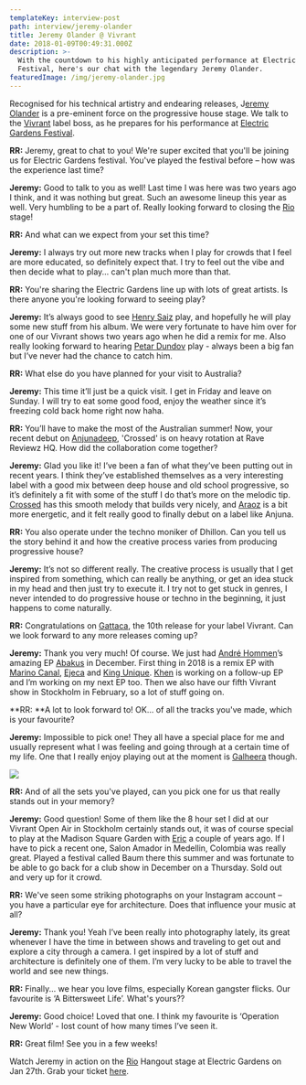 ```yaml
---
templateKey: interview-post
path: interview/jeremy-olander
title: Jeremy Olander @ Vivrant
date: 2018-01-09T00:49:31.000Z
description: >-
  With the countdown to his highly anticipated performance at Electric Gardens
  Festival, here's our chat with the legendary Jeremy Olander.
featuredImage: /img/jeremy-olander.jpg
---
```

Recognised for his technical artistry and endearing releases, J[eremy Olander](https://www.facebook.com/jeremyolander/) is a pre-eminent force on the progressive house stage. We talk to the [Vivrant](https://www.facebook.com/vivrantmusic/) label boss, as he prepares for his performance at [Electric Gardens Festival](https://www.facebook.com/electricgardensfestival/).

**RR:** Jeremy, great to chat to you! We're super excited that you'll be joining us for Electric Gardens festival. You've played the festival before – how was the experience last time?

**Jeremy:** Good to talk to you as well! Last time I was here was two years ago I think, and it was nothing but great. Such an awesome lineup this year as well. Very humbling to be a part of. Really looking forward to closing the [Rio](https://www.facebook.com/ReturnToRio/) stage!

**RR:** And what can we expect from your set this time?

**Jeremy:** I always try out more new tracks when I play for crowds that I feel are more educated, so definitely expect that. I try to feel out the vibe and then decide what to play... can't plan much more than that.

**RR:** You're sharing the Electric Gardens line up with lots of great artists. Is there anyone you're looking forward to seeing play?

**Jeremy:** It’s always good to see [Henry Saiz](https://www.facebook.com/HenrySaizOfficial/) play, and hopefully he will play some new stuff from his album. We were very fortunate to have him over for one of our Vivrant shows two years ago when he did a remix for me. Also really looking forward to hearing [Petar Dundov](https://www.facebook.com/dundov/) play - always been a big fan but I’ve never had the chance to catch him.

**RR:** What else do you have planned for your visit to Australia?

**Jeremy:** This time it’ll just be a quick visit. I get in Friday and leave on Sunday. I will try to eat some good food, enjoy the weather since it’s freezing cold back home right now haha.

**RR:** You’ll have to make the most of the Australian summer! Now, your recent debut on [Anjunadeep](https://www.facebook.com/anjunadeep), 'Crossed' is on heavy rotation at Rave Reviewz HQ. How did the collaboration come together?

**Jeremy:** Glad you like it! I’ve been a fan of what they’ve been putting out in recent years. I think they’ve established themselves as a very interesting label with a good mix between deep house and old school progressive, so it’s definitely a fit with some of the stuff I do that’s more on the melodic tip. [Crossed](https://l.facebook.com/l.php?u=https%3A%2F%2Fwww.beatport.com%2Ftrack%2Fcrossed-original-mix%2F9949116&h=ATMgQ09FiY6LOv0mY2x4xP4IMVL0JeqImzBov6Qw8LkVEFRiTOLc-NcxCAgj53aB1wmP6EKf9audBt4jVCqhfRd4-14qTlLB_YtYRraQLvsjAZdUG5WRl8uv) has this smooth melody that builds very nicely, and [Araoz](https://l.facebook.com/l.php?u=https%3A%2F%2Fwww.beatport.com%2Ftrack%2Faraoz-original-mix%2F9949117&h=ATOzevb6Co7IJMcN4U0JOevz_hE9xGGh97pmNbFg3fbq3IWdZ47ACuZEnVQwlTNnzSJ_gNKs3Rk8JoE8n1mwQrAAfHeUuU-J9BXWbyM-yzlwq4wc-sqEQVjX) is a bit more energetic, and it felt really good to finally debut on a label like Anjuna.

**RR:** You also operate under the techno moniker of Dhillon. Can you tell us the story behind it and how the creative process varies from producing progressive house?

**Jeremy:** It’s not so different really. The creative process is usually that I get inspired from something, which can really be anything, or get an idea stuck in my head and then just try to execute it. I try not to get stuck in genres, I never intended to do progressive house or techno in the beginning, it just happens to come naturally.

**RR:** Congratulations on [Gattaca](https://l.facebook.com/l.php?u=https%3A%2F%2Fwww.beatport.com%2Frelease%2Fgattaca-ep%2F2125181&h=ATNWjvRsa_HfZhLbS6T8HIrZlwsPDfFtdW8tJLZdFMXIaMlbl4PenuMc0LzLTvDMe0d0g7j2ejhJo2VGJlBIgMJ7HLkld1Aqhvsqkwq_3RHTrftD9P0bCATj), the 10th release for your label Vivrant. Can we look forward to any more releases coming up?

**Jeremy:** Thank you very much! Of course. We just had [André Hommen](https://www.facebook.com/andrehommen)’s amazing EP [Abakus](https://l.facebook.com/l.php?u=https%3A%2F%2Fwww.beatport.com%2Frelease%2Fabakus-ep%2F2172666&h=ATMVrUTIJkXDprdfbuc8WregkKClj2EdZ_P1i-Ax08UtleB-RCxzczeuY1lDMpLAUIy5h7Tamtd3CHnqKcZnYV4ZBrHnGXBy1mqSvo4h4DVa_PCXofklGxkJ) in December. First thing in 2018 is a remix EP with [Marino Canal](https://www.facebook.com/MarinoCanal/), [Ejeca](https://www.facebook.com/Ejeca/) and [King Unique](https://www.facebook.com/KingUnique/). [Khen](https://www.facebook.com/khenmusicofficial/) is working on a follow-up EP and I’m working on my next EP too. Then we also have our fifth Vivrant show in Stockholm in February, so a lot of stuff going on.

**RR: **A lot to look forward to! OK... of all the tracks you've made, which is your favourite?

**Jeremy:** Impossible to pick one! They all have a special place for me and usually represent what I was feeling and going through at a certain time of my life. One that I really enjoy playing out at the moment is [Galheera](https://l.facebook.com/l.php?u=https%3A%2F%2Fwww.beatport.com%2Ftrack%2Fgalheera-original-mix%2F9804084&h=ATMyzTvgd7oEspKm-xk2uJTFWGLRr_Ua4DXX-9HGoile9M6sPfadpm7u8LStGrTD4QtIfA4m9GRVkGKFerW8K8BAax8jYEWRTKcStzcVVofKEPwd8bsi57n4) though.

![](/img/26240756_568113143539706_3482597045067097714_o.jpg)

**RR:** And of all the sets you've played, can you pick one for us that really stands out in your memory?

**Jeremy:** Good question! Some of them like the 8 hour set I did at our Vivrant Open Air in Stockholm certainly stands out, it was of course special to play at the Madison Square Garden with [Eric](https://www.facebook.com/EricPrydzOfficial/) a couple of years ago. If I have to pick a recent one, Salon Amador in Medellin, Colombia was really great. Played a festival called Baum there this summer and was fortunate to be able to go back for a club show in December on a Thursday. Sold out and very up for it crowd.

**RR:** We've seen some striking photographs on your Instagram account – you have a particular eye for architecture. Does that influence your music at all?

**Jeremy:** Thank you! Yeah I’ve been really into photography lately, its great whenever I have the time in between shows and traveling to get out and explore a city through a camera. I get inspired by a lot of stuff and architecture is definitely one of them. I’m very lucky to be able to travel the world and see new things.

**RR:** Finally... we hear you love films, especially Korean gangster flicks. Our favourite is ‘A Bittersweet Life’. What's yours??

**Jeremy:** Good choice! Loved that one. I think my favourite is ‘Operation New World’ - lost count of how many times I’ve seen it.

**RR:** Great film! See you in a few weeks!

Watch Jeremy in action on the [Rio](https://www.facebook.com/ReturnToRio/) Hangout stage at Electric Gardens on Jan 27th. Grab your ticket [here](https://l.facebook.com/l.php?u=https%3A%2F%2Fwww.eventbrite.com.au%2Fe%2Felectric-gardens-festival-2018-sydney-tickets-38489481074&h=ATMKI4mxiGY0ssHXVAUsfnplNIjjIwRg0LZkDPEdWgDlNllsN48okHHVzU3toa1f0LddoqGg_sRWB9zjvuUPsQSweXwI02_43SHIuBk8y6jZIcAIjNgkFCZK).
